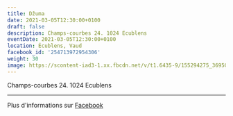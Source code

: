 ```yaml
---
title: Džuma
date: 2021-03-05T12:30:00+0100
draft: false
description: Champs-courbes 24. 1024 Ecublens
eventDate: 2021-03-05T12:30:00+0100
location: Écublens, Vaud
facebook_id: '254713972954306'
weight: 30
image: https://scontent-iad3-1.xx.fbcdn.net/v/t1.6435-9/155294275_3695079563921169_4909597834044538694_n.jpg?_nc_cat=101&ccb=1-7&_nc_sid=9e60e4&_nc_ohc=M4xDH2dF7esQ7kNvwE4geCO&_nc_oc=AdkT2uG7GmLYo6TctR_RMIKV6p6F0By6z23xRWeRQPG9r7gdFI6g3DHmA5yj1li4XT8&_nc_zt=23&_nc_ht=scontent-iad3-1.xx&edm=ABTKTjYEAAAA&_nc_gid=enGJV2arYFteX4iiNAEbQg&oh=00_AfXZI3eVh_Le__xYitdsXEWPLITdDFjZ32djwMJ3t3LDnw&oe=68CF525B
---
```


Champs-courbes 24. 1024 Ecublens

---

Plus d'informations sur [Facebook](https://facebook.com/events/254713972954306)